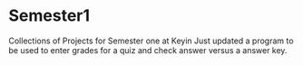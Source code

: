 # Semester1
Collections of Projects for Semester one at Keyin
Just updated a program to be used to enter grades for a quiz 
and check answer versus a answer key.

